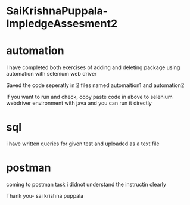 # SaiKrishnaPuppala-ImpledgeAssesment2

# automation

I have completed both exercises of adding and deleting package using automation with selenium web driver

Saved the code seperatly in 2 files named automaition1 and automation2

If you want to run and check, copy paste code in above to selenium webdriver environment with java and you can run it directly

# sql

i have written queries for given test and uploaded as a text file

# postman

coming to postman task i didnot understand the instructin clearly

Thank you-
sai krishna puppala


